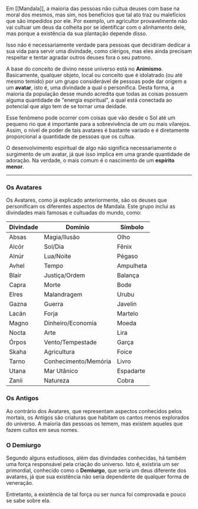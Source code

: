 Em [[Mandala]], a maioria das pessoas não cultua deuses com base na moral dos mesmos, mas sim, nos benefícios que tal ato traz ou malefícios que são impedidos por ele. Por exemplo, um agricultor provavelmente não vai cultuar um deus da colheita por se identificar com o alinhamento dele, mas porque a existência da sua plantação depende disso.

Isso não é necessariamente verdade para pessoas que decidiram dedicar a sua vida para servir uma divindade, como clérigos, mas eles ainda precisam respeitar e tentar agradar outros deuses fora o seu patrono.

A base do conceito de divino nesse universo está no **Animismo**. Basicamente, qualquer objeto, local ou conceito que é idolatrado (ou até mesmo temido) por um grupo considerável de pessoas pode dar origem a um **avatar**, isto é, uma divindade a qual o personifica. Desta forma, a maioria da população desse mundo acredita que todas as coisas possuem alguma quantidade de "energia espiritual", a qual está conectada ao potencial que algo tem de se tornar uma deidade.

Esse fenômeno pode ocorrer com coisas que vão desde o Sol até um pequeno rio que é importante para a sobrevivência de um ou mais vilarejos. Assim, o nível de poder de tais avatares é bastante variado e é diretamente proporcional a quantidade de pessoas que os cultua.

O desenvolvimento espiritual de algo não significa necessariamente o surgimento de um avatar, já que isso implica em uma grande quantidade de adoração. Na verdade, o mais comum é o nascimento de um **espírito menor**.

---

### Os Avatares

Os Avatares, como já explicado anteriormente, são os deuses que personificam os diferentes aspectos de Mandala. Este grupo inclui as divindades mais famosas e cultuadas do mundo, como:

| Divindade | Domínio              | Símbolo   |
| --------- | -------------------- | --------- |
| Absas     | Magia/Ilusão         | Olho      |
| Alcór     | Sol/Dia              | Fênix     |
| Alnúr     | Lua/Noite            | Pégaso    |
| Avhel     | Tempo                | Ampulheta |
| Blair     | Justiça/Ordem        | Balança   |
| Capra     | Morte                | Bode      |
| Elres     | Malandragem          | Urubu     |
| Gazna     | Guerra               | Javelin   |
| Lacán     | Forja                | Martelo   |
| Magno     | Dinheiro/Economia    | Moeda     |
| Nocta     | Arte                 | Lira      |
| Órpos     | Vento/Tempestade     | Garça     |
| Skaha     | Agricultura          | Foice     |
| Tarno     | Conhecimento/Memória | Livro     |
| Utana     | Mar Utânico          | Espadarte |
| Zanii     | Natureza             | Cobra     |

### Os Antigos

Ao contrário dos Avatares, que representam aspectos conhecidos pelos mortais, os Antigos são criaturas que habitam os cantos menos explorados do universo. A maioria das pessoas os temem, mas existem aqueles que fazem cultos em seus nomes.

### O Demiurgo

Segundo alguns estudiosos, além das divindades conhecidas, há também uma força responsável pela criação do universo. Isto é, existiria um ser primordial, conhecido como o **Demiurgo**, que seria um deus diferente dos avatares, já que sua existência não seria dependente de qualquer forma de veneração.

Entretanto, a existência de tal força ou ser nunca foi comprovada e pouco se sabe sobre ela.
